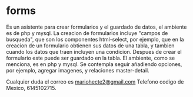 # forms
Es un asistente para crear formularios y el guardado de datos, el ambiente es de php y mysql.
La creacion de formularios incluye "campos de busqueda", que son los componentes html-select, por ejemplo, que en la creacion de un formulario obtienen sus datos de una tabla, y tambien cuando los datos que traen incluyen una condicion.
Despues de crear el formulario este puede ser guardado en la tabla.
El ambiente, como se menciona, es en php y mysql.
Se contempla seguir añadiendo opciones, por ejemplo, agregar imagenes, y relaciones master-detail.

Cualquier duda el correo es mariohecte2@gmail.com Telefono codigo de Mexico, 6145102715.
                     

